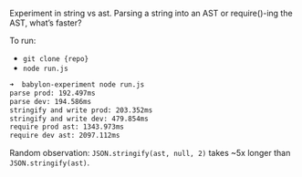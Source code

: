 Experiment in string vs ast. Parsing a string into an AST or require()-ing the
AST, what’s faster?

To run:

* `git clone {repo}`
* `node run.js`

```sh
➜  babylon-experiment node run.js
parse prod: 192.497ms
parse dev: 194.586ms
stringify and write prod: 203.352ms
stringify and write dev: 479.854ms
require prod ast: 1343.973ms
require dev ast: 2097.112ms
```

Random observation: `JSON.stringify(ast, null, 2)` takes ~5x longer than
`JSON.stringify(ast)`.
